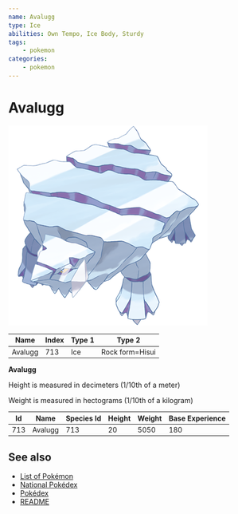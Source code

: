 ```yaml
---
name: Avalugg
type: Ice
abilities: Own Tempo, Ice Body, Sturdy
tags:
    - pokemon
categories:
    - pokemon
---
```


# Avalugg


![Avalugg](images/713.png)

| **Name** | **Index** | **Type 1** | **Type 2** |
|----|----|----|----|
| Avalugg | 713 | Ice | Rock form=Hisui  |

**Avalugg** 


Height is measured in decimeters (1/10th of a meter)

Weight is measured in hectograms (1/10th of a kilogram)

| **Id** | **Name** | **Species Id** | **Height** | **Weight** | **Base Experience** |
|--------|----------|----------------|------------|------------|---------------------|
| 713 | Avalugg | 713 | 20 | 5050 | 180 |


## See also

- [List of Pokémon](../pokemon.md)
- [National Pokédex](../national_pokedex.md)
- [Pokédex](../pokedex.md)
- [README](../README.md)
